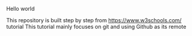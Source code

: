 Hello world

This repository is built step by step from https://www.w3schools.com/ tutorial
This tutorial mainly focuses on git and using Github as its remote

 
